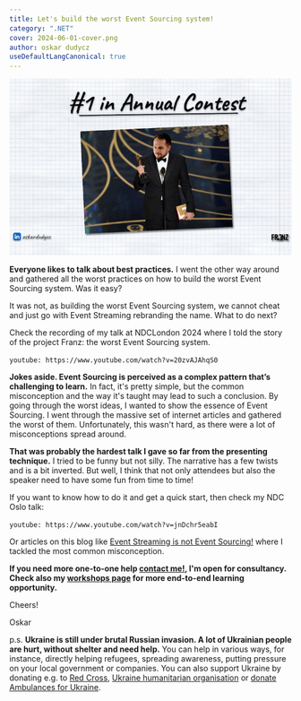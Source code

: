 ```yaml
---
title: Let's build the worst Event Sourcing system!
category: ".NET"
cover: 2024-06-01-cover.png
author: oskar dudycz
useDefaultLangCanonical: true
---
```


![](2024-06-01-cover.png)

**Everyone likes to talk about best practices.** I went the other way around and gathered all the worst practices on how to build the worst Event Sourcing system. Was it easy?

It was not, as building the worst Event Sourcing system, we cannot cheat and just go with Event Streaming rebranding the name. What to do next?

Check the recording of my talk at NDCLondon 2024 where I told the story of the project Franz: the worst Event Sourcing system. 

`youtube: https://www.youtube.com/watch?v=20zvAJAhqS0`

**Jokes aside. Event Sourcing is perceived as a complex pattern that’s challenging to learn.** In fact, it's pretty simple, but the common misconception and the way it's taught may lead to such a conclusion. By going through the worst ideas, I wanted to show the essence of Event Sourcing. I went through the massive set of internet articles and gathered the worst of them. Unfortunately, this wasn't hard, as there were a lot of misconceptions spread around. 

**That was probably the hardest talk I gave so far from the presenting technique.** I tried to be funny but not silly. The narrative has a few twists and is a bit inverted. But well, I think that not only attendees but also the speaker need to have some fun from time to time!

If you want to know how to do it and get a quick start, then check my NDC Oslo talk:

`youtube: https://www.youtube.com/watch?v=jnDchr5eabI`

Or articles on this blog like [Event Streaming is not Event Sourcing!](/pl/event_streaming_is_not_event_sourcing/) where I tackled the most common misconception.

**If you need more one-to-one help [contact me!](mailto:oskar@event-driven.io), I'm open for consultancy. Check also my [workshops page](/pl/training/) for more end-to-end learning opportunity.**

Cheers!

Oskar

p.s. **Ukraine is still under brutal Russian invasion. A lot of Ukrainian people are hurt, without shelter and need help.** You can help in various ways, for instance, directly helping refugees, spreading awareness, putting pressure on your local government or companies. You can also support Ukraine by donating e.g. to [Red Cross](https://www.icrc.org/pl/donate/ukraine), [Ukraine humanitarian organisation](https://savelife.in.ua/pl/donate/) or [donate Ambulances for Ukraine](https://www.gofundme.com/f/help-to-save-the-lives-of-civilians-in-a-war-zone).
